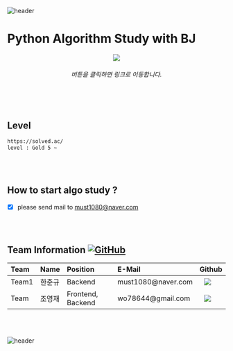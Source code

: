![header](https://capsule-render.vercel.app/api?type=wave&color=auto&height=135&section=header&text=&fontSize=90&fontAlignY=30&)

<h1>Python Algorithm Study with BJ</h1> 


 <p align = "center"><a href="https://colab.research.google.com/notebooks/intro.ipynb"><img src="http://img.shields.io/badge/Colab-655ced?style=for-the-badge&color=informational" style="height : auto; margin-left : 10px; margin-right : 10px;"/></a> </p>
 

<h6><p align = "center">  버튼을 클릭하면 링크로 이동합니다.  </p></h6>

<br></br>

## Level
```bash
https://solved.ac/
level : Gold 5 ~
```
<br></br>
 
## How to start algo study ?
 
- [x] please send mail to must1080@naver.com

<br></br>


<h2> Team Information <a href="https://github.com/osamhack2020/Web_Drawing-chat-consulation_Stones-in-greenhouse/blob/master/LICENSE"><img alt="GitHub" src="https://img.shields.io/github/license/osamhack2020/Web_Drawing-chat-consulation_Stones-in-greenhouse"></a></h2>

<!--  아래는 Team INFORMATION 표-->
 
 <table>
<thead>
<tr>
<th style="text-align:left">Team</th>
<th style="text-align:left">Name</th>
<th style="text-align:left">Position</th>
<th style="text-align:left">E-Mail</th>
<th style="text-align:left">Github</th>
</tr> 
</thead>
<tbody>
<tr>
<td style="text-align:left">Team1</td>
<td style="text-align:left">한준규</td>
<td style="text-align:left">Backend</td>
<td style="text-align:left">must1080@naver.com</td>
<td style="text-align:left"><a href="https://github.com/doongu">
<img src="http://img.shields.io/badge/doongu-655ced?style=social&logo=github" style="height : auto; margin-left : 10px; margin-right : 10px;"/>
</a></td> 
</tr>
<tr>
<td style="text-align:left">Team</td>
<td style="text-align:left">조영재</td>
<td style="text-align:left">Frontend, Backend </td>
<td style="text-align:left">wo78644@gmail.com</td>
<td style="text-align:left"><a href="https://github.com/wo7864">
<img src="http://img.shields.io/badge/wo7864-655ced?style=social&logo=github&color=informational" style="height : auto; margin-left : 10px; margin-right : 10px;"/>
</a></td>
</tr>

</tbody>
</table>


<br></br>



![header](https://capsule-render.vercel.app/api?type=wave&color=auto&height=135&section=footer&fontSize=90)
  


